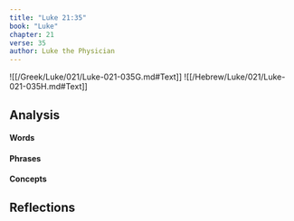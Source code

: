 ```yaml
---
title: "Luke 21:35"
book: "Luke"
chapter: 21
verse: 35
author: Luke the Physician
---
```

![[/Greek/Luke/021/Luke-021-035G.md#Text]]
![[/Hebrew/Luke/021/Luke-021-035H.md#Text]]

## Analysis

#### Words

#### Phrases

#### Concepts

## Reflections
